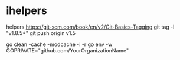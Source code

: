 # ihelpers
helpers
https://git-scm.com/book/en/v2/Git-Basics-Tagging
git tag -l "v1.8.5*"
git push origin v1.5

go clean -cache -modcache -i -r
go env -w GOPRIVATE="github.com/YourOrganizationName"